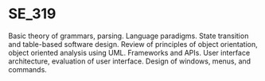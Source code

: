 # SE_319

Basic theory of grammars, parsing. Language paradigms. State transition and table-based software design. Review of principles of object orientation, object oriented analysis using UML. Frameworks and APIs. User interface architecture, evaluation of user interface. Design of windows, menus, and commands.
